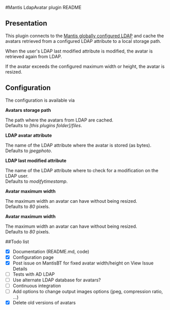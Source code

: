 #Mantis LdapAvatar plugin README

## Presentation

This plugin connects to the [Mantis globally configured LDAP](https://www.mantisbt.org/docs/master/en-US/Admin_Guide/html-single/#admin.config.auth.ldap) and cache the avatars retrieved from a configured LDAP attribute to a local storage path.  

When the user's LDAP last modified attribute is modified, the avatar is retrieved again from LDAP.

If the avatar exceeds the configured maximum width or height, the avatar is resized. 

## Configuration

The configuration is available via 

**Avatars storage path**

The path where the avatars from LDAP are cached.  
Defaults to *[this plugins folder]/files*.

**LDAP avatar attribute**

The name of the LDAP attribute where the avatar is stored (as bytes).  
Defaults to *jpegphoto*.

**LDAP last modified attribute**

The name of the LDAP attribute where to check for a modification on the LDAP user.  
Defaults to *modifytimestamp*.

**Avatar maximum width**
 
The maximum width an avatar can have without being resized.  
Defaults to *80* pixels.

**Avatar maximum width**
 
The maximum width an avatar can have without being resized.  
Defaults to *80* pixels.

##Todo list

- [X] Documentation (README.md, code)
- [X] Configuration page
- [X] Post issue on MantisBT for fixed avatar width/height on View Issue Details
- [ ] Tests with AD LDAP
- [ ] Use alternate LDAP database for avatars?
- [ ] Continuous integration
- [ ] Add options to change output images options (jpeg, compression ratio, ...)
- [X] Delete old versions of avatars
